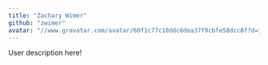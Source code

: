 ```yaml
---
title: "Zachary Wimer"
github: "zwimer"
avatar: "//www.gravatar.com/avatar/60f1c77c10ddc6dea37f9cbfe58dcc8f?d=identicon"
---
```


User description here!
